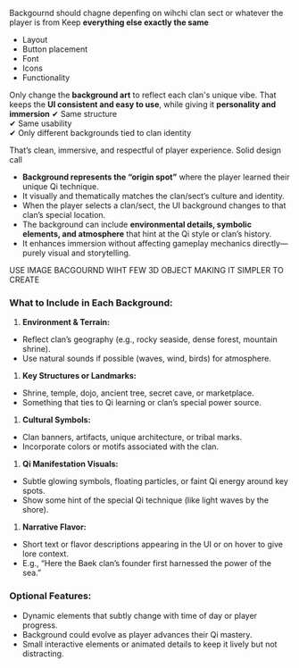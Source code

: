 Backgournd should chagne depenfing on wihchi clan sect or whatever the player is from 
Keep **everything else exactly the same**
- Layout
- Button placement
- Font
- Icons
- Functionality

Only change the **background art** to reflect each clan's unique vibe. That keeps the **UI consistent and easy to use**, while giving it **personality and immersion**
✔ Same structure  
✔ Same usability  
✔ Only different backgrounds tied to clan identity

That’s clean, immersive, and respectful of player experience. Solid design call
- **Background represents the “origin spot”** where the player learned their unique Qi technique.
- It visually and thematically matches the clan/sect’s culture and identity.
- When the player selects a clan/sect, the UI background changes to that clan’s special location.
- The background can include **environmental details, symbolic elements, and atmosphere** that hint at the Qi style or clan’s history.
- It enhances immersion without affecting gameplay mechanics directly—purely visual and storytelling.

USE IMAGE BACGOURND WIHT FEW 3D OBJECT MAKING IT SIMPLER TO CREATE
### What to Include in Each Background:
1. **Environment & Terrain:**
- Reflect clan’s geography (e.g., rocky seaside, dense forest, mountain shrine).
- Use natural sounds if possible (waves, wind, birds) for atmosphere.

1. **Key Structures or Landmarks:**
- Shrine, temple, dojo, ancient tree, secret cave, or marketplace.
- Something that ties to Qi learning or clan’s special power source.

1. **Cultural Symbols:**
- Clan banners, artifacts, unique architecture, or tribal marks.
- Incorporate colors or motifs associated with the clan.

1. **Qi Manifestation Visuals:**
- Subtle glowing symbols, floating particles, or faint Qi energy around key spots.
- Show some hint of the special Qi technique (like light waves by the shore).

1. **Narrative Flavor:**
- Short text or flavor descriptions appearing in the UI or on hover to give lore context.
- E.g., “Here the Baek clan’s founder first harnessed the power of the sea.”


### Optional Features:
- Dynamic elements that subtly change with time of day or player progress.
- Background could evolve as player advances their Qi mastery.
- Small interactive elements or animated details to keep it lively but not distracting.